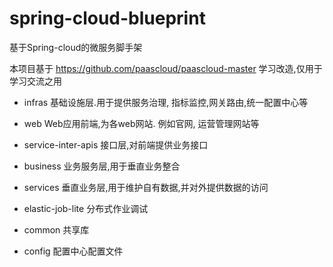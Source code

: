 # spring-cloud-blueprint
基于Spring-cloud的微服务脚手架

本项目基于 https://github.com/paascloud/paascloud-master 学习改造,仅用于学习交流之用

- infras
基础设施层.用于提供服务治理, 指标监控,网关路由,统一配置中心等

- web
Web应用前端,为各web网站. 例如官网, 运营管理网站等
- service-inter-apis
接口层,对前端提供业务接口
- business
业务服务层,用于垂直业务整合
- services
垂直业务层,用于维护自有数据,并对外提供数据的访问
- elastic-job-lite
分布式作业调试
- common
共享库
- config
配置中心配置文件
